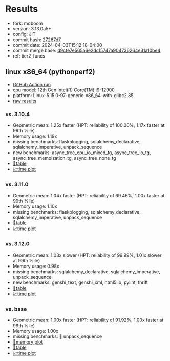 # Results

- fork: mdboom
- version: 3.13.0a5+
- config: JIT
- commit hash: [27267d7](https://github.com/mdboom/cpython/commit/27267d7)
- commit date: 2024-04-03T15:12:18-04:00
- commit merge base: [d9cfe7e565a6e2dc15747a904736264e31a10be4](https://github.com/mdboom/cpython/commit/d9cfe7e565a6e2dc15747a904736264e31a10be4)
- ref: tier2_funcs

## linux x86_64 (pythonperf2)

- [GitHub Action run](https://github.com/faster-cpython/benchmarking/actions/runs/8544252560)
- cpu model: 12th Gen Intel(R) Core(TM) i9-12900
- platform: Linux-5.15.0-97-generic-x86_64-with-glibc2.35
- [raw results](bm-20240403-pythonperf2-x86_64-mdboom-tier2_funcs-3.13.0a5%2B-27267d7.json)

### vs. 3.10.4

- Geometric mean: 1.25x faster (HPT: reliability of 100.00%, 1.17x faster at 99th %ile)
- Memory usage: 1.19x
- missing benchmarks: flaskblogging, sqlalchemy_declarative, sqlalchemy_imperative, unpack_sequence
- new benchmarks: async_tree_cpu_io_mixed_tg, async_tree_io_tg, async_tree_memoization_tg, async_tree_none_tg
- [📄table](bm-20240403-pythonperf2-x86_64-mdboom-tier2_funcs-3.13.0a5%2B-27267d7-vs-3.10.4.md)
- [📈time plot](bm-20240403-pythonperf2-x86_64-mdboom-tier2_funcs-3.13.0a5%2B-27267d7-vs-3.10.4.png)

### vs. 3.11.0

- Geometric mean: 1.04x faster (HPT: reliability of 69.46%, 1.00x faster at 99th %ile)
- Memory usage: 1.10x
- missing benchmarks: flaskblogging, sqlalchemy_declarative, sqlalchemy_imperative, unpack_sequence
- [📄table](bm-20240403-pythonperf2-x86_64-mdboom-tier2_funcs-3.13.0a5%2B-27267d7-vs-3.11.0.md)
- [📈time plot](bm-20240403-pythonperf2-x86_64-mdboom-tier2_funcs-3.13.0a5%2B-27267d7-vs-3.11.0.png)

### vs. 3.12.0

- Geometric mean: 1.03x slower (HPT: reliability of 99.99%, 1.01x slower at 99th %ile)
- Memory usage: 0.98x
- missing benchmarks: sqlalchemy_declarative, sqlalchemy_imperative, unpack_sequence
- new benchmarks: genshi_text, genshi_xml, html5lib, pylint, thrift
- [📄table](bm-20240403-pythonperf2-x86_64-mdboom-tier2_funcs-3.13.0a5%2B-27267d7-vs-3.12.0.md)
- [📈time plot](bm-20240403-pythonperf2-x86_64-mdboom-tier2_funcs-3.13.0a5%2B-27267d7-vs-3.12.0.png)

### vs. base

- Geometric mean: 1.00x faster (HPT: reliability of 91.92%, 1.00x faster at 99th %ile)
- Memory usage: 1.00x
- missing benchmarks: 🔴 unpack_sequence
- [🧠memory plot](bm-20240403-pythonperf2-x86_64-mdboom-tier2_funcs-3.13.0a5%2B-27267d7-vs-base-mem.png)
- [📄table](bm-20240403-pythonperf2-x86_64-mdboom-tier2_funcs-3.13.0a5%2B-27267d7-vs-base.md)
- [📈time plot](bm-20240403-pythonperf2-x86_64-mdboom-tier2_funcs-3.13.0a5%2B-27267d7-vs-base.png)

